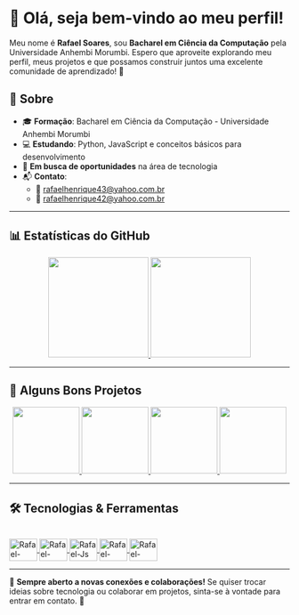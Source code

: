 # 👋 Olá, seja bem-vindo ao meu perfil!

Meu nome é **Rafael Soares**, sou **Bacharel em Ciência da Computação** pela Universidade Anhembi Morumbi. Espero que aproveite explorando meu perfil, meus projetos e que possamos construir juntos uma excelente comunidade de aprendizado! 🚀

## 📌 Sobre

- 🎓 **Formação**: Bacharel em Ciência da Computação - Universidade Anhembi Morumbi
- 💻 **Estudando**: Python, JavaScript e conceitos básicos para desenvolvimento
- 🎯 **Em busca de oportunidades** na área de tecnologia
- 📬 **Contato**:  
  - 📧 rafaelhenrique43@yahoo.com.br  
  - 📧 rafaelhenrique42@yahoo.com.br  

---

## 📊 Estatísticas do GitHub
<div align="center">
  <a href="https://github.com/RafaelHGS">
    <img height="180em" src="https://github-readme-stats-sigma-five.vercel.app/api?username=RafaelHGS&show_icons=true&theme=buefy&include_all_commits=true&count_private=true&cache_seconds=1800"/>
    <img height="180em" src="https://github-readme-stats-sigma-five.vercel.app/api/top-langs/?username=RafaelHGS&layout=compact&langs_count=7&theme=buefy&cache_seconds=1800"/>
  </a>
</div>

---

## 🚀 Alguns Bons Projetos
<div align="center">
  <a href="https://github.com/RafaelHGS/A3---Usabilidade-Sistemas-Distribu-dos">
    <img height="120em" src="https://github-readme-stats-sigma-five.vercel.app/api/pin/?username=RafaelHGS&repo=A3---Usabilidade-Sistemas-Distribu-dos&theme=buefy&cache_seconds=1800"/>
  </a>
  <a href="https://github.com/RafaelHGS/A3-IA">
    <img height="120em" src="https://github-readme-stats-sigma-five.vercel.app/api/pin/?username=RafaelHGS&repo=A3-IA&theme=buefy&cache_seconds=1800"/>
  </a>
  <a href="https://github.com/RafaelHGS/Python-Brasil---Lista-de-Exercicios">
    <img height="120em" src="https://github-readme-stats-sigma-five.vercel.app/api/pin/?username=RafaelHGS&repo=Python-Brasil---Lista-de-Exercicios&theme=buefy&cache_seconds=1800"/>
  </a>
  <a href="https://github.com/RafaelHGS/Cifra-de-Cesar">
    <img height="120em" src="https://github-readme-stats-sigma-five.vercel.app/api/pin/?username=RafaelHGS&repo=Cifra-de-Cesar&theme=buefy&cache_seconds=1800"/>
  </a>
</div>

---

## 🛠️ Tecnologias & Ferramentas
<div style="display: inline_block"><br>
  <a href="https://github.com/RafaelHGS">
    <img align="center" alt="Rafael-Python" height="40" width="50" src="https://cdn.jsdelivr.net/gh/devicons/devicon/icons/python/python-original.svg">
    <img align="center" alt="Rafael-Java" height="40" width="50" src="https://cdn.jsdelivr.net/gh/devicons/devicon/icons/java/java-original.svg">
    <img align="center" alt="Rafael-Js" height="40" width="50" src="https://cdn.jsdelivr.net/gh/devicons/devicon/icons/javascript/javascript-original.svg">
    <img align="center" alt="Rafael-HTML" height="40" width="50" src="https://cdn.jsdelivr.net/gh/devicons/devicon/icons/html5/html5-original-wordmark.svg">
    <img align="center" alt="Rafael-CSS" height="40" width="50" src="https://cdn.jsdelivr.net/gh/devicons/devicon/icons/css3/css3-original-wordmark.svg">
  </a>
</div>

---

🔹 **Sempre aberto a novas conexões e colaborações!** Se quiser trocar ideias sobre tecnologia ou colaborar em projetos, sinta-se à vontade para entrar em contato. 🚀
